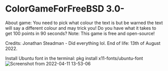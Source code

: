# ColorGameForFreeBSD 3.0-
About game: You need to pick what colour the text is but be warned the text will say a different colour and may trick you! Do you have what it takes to get 100 points in 90 seconds? Note: This game is free and open-source!

Credits: Jonathan Steadman - Did everything lol. End of life: 13th of August 2022. 

Install Ubuntu font in the terminal: pkg install x11-fonts/ubuntu-font
![Screenshot from 2022-04-11 13-53-06](https://user-images.githubusercontent.com/52569279/162746629-c7883e7b-deb5-44db-ae42-43f150e83bc8.png)
